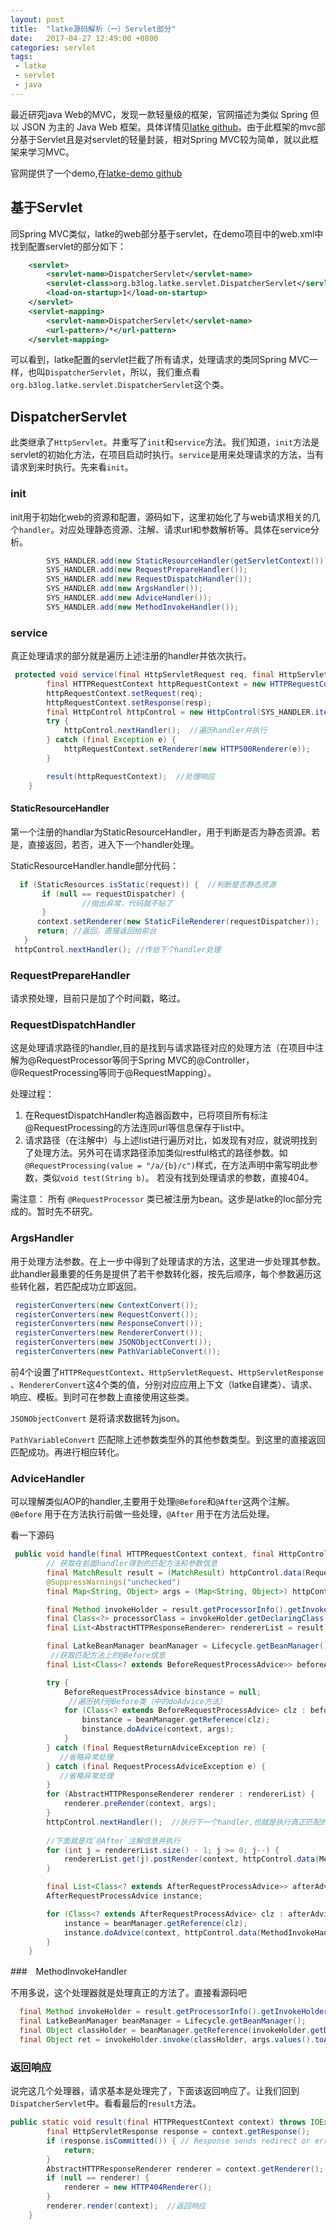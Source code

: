 ```yaml
---
layout: post
title:  "latke源码解析（一）Servlet部分"
date:   2017-04-27 12:49:00 +0800
categories: servlet
tags:
 - latke
 - servlet
 - java
---
```



最近研究java Web的MVC，发现一款轻量级的框架，官网描述为类似 Spring 但以 JSON 为主的 Java Web 框架。具体详情见[latke github](https://github.com/b3log/latke)。由于此框架的mvc部分基于Servlet且是对servlet的轻量封装，相对Spring MVC较为简单，就以此框架来学习MVC。

官网提供了一个demo,在[latke-demo github](https://github.com/b3log/latke-demo)

## **基于Servlet**
同Spring MVC类似，latke的web部分基于servlet，在demo项目中的web.xml中找到配置servlet的部分如下：

```xml
    <servlet>
        <servlet-name>DispatcherServlet</servlet-name>
        <servlet-class>org.b3log.latke.servlet.DispatcherServlet</servlet-class>
        <load-on-startup>1</load-on-startup>
    </servlet>
    <servlet-mapping>
        <servlet-name>DispatcherServlet</servlet-name>
        <url-pattern>/*</url-pattern>
    </servlet-mapping>
```
可以看到，latke配置的servlet拦截了所有请求，处理请求的类同Spring MVC一样，也叫`DispatcherServlet`，所以，我们重点看`org.b3log.latke.servlet.DispatcherServlet`这个类。

## **DispatcherServlet**

此类继承了`HttpServlet`。并重写了`init`和`service`方法。我们知道，`init`方法是servlet的初始化方法，在项目启动时执行。`service`是用来处理请求的方法，当有请求到来时执行。先来看`init`。

### **init**

init用于初始化web的资源和配置，源码如下，这里初始化了与web请求相关的几个`handler`。对应处理静态资源、注解、请求url和参数解析等。具体在service分析。

```java
        SYS_HANDLER.add(new StaticResourceHandler(getServletContext()));
        SYS_HANDLER.add(new RequestPrepareHandler());
        SYS_HANDLER.add(new RequestDispatchHandler());
        SYS_HANDLER.add(new ArgsHandler());
        SYS_HANDLER.add(new AdviceHandler());
        SYS_HANDLER.add(new MethodInvokeHandler());
```
### **service**

真正处理请求的部分就是遍历上述注册的handler并依次执行。

```java
 protected void service(final HttpServletRequest req, final HttpServletResponse resp) throws ServletException, IOException {
        final HTTPRequestContext httpRequestContext = new HTTPRequestContext();
        httpRequestContext.setRequest(req);
        httpRequestContext.setResponse(resp);
        final HttpControl httpControl = new HttpControl(SYS_HANDLER.iterator(), httpRequestContext);
        try {
            httpControl.nextHandler();  //遍历handler并执行
        } catch (final Exception e) {
            httpRequestContext.setRenderer(new HTTP500Renderer(e));
        }

        result(httpRequestContext);  //处理响应
    }

```

#### StaticResourceHandler
第一个注册的handlar为StaticResourceHandler，用于判断是否为静态资源。若是，直接返回，若否，进入下一个handler处理。

StaticResourceHandler.handle部分代码：
```java
  if (StaticResources.isStatic(request)) {  //判断是否静态资源
       if (null == requestDispatcher) {
                //抛出异常，代码就不贴了
       }
      context.setRenderer(new StaticFileRenderer(requestDispatcher));
      return; //返回，直接返回给前台
   }
 httpControl.nextHandler(); //传给下个handler处理
```

### RequestPrepareHandler
请求预处理，目前只是加了个时间戳，略过。

### RequestDispatchHandler

这是处理请求路径的handler,目的是找到与请求路径对应的处理方法（在项目中注解为@RequestProcessor等同于Spring MVC的@Controller，@RequestProcessing等同于@RequestMapping）。

处理过程：
1. 在RequestDispatchHandler构造器函数中，已将项目所有标注@RequestProcessing的方法连同url等信息保存于list中。
2. 请求路径（在注解中）与上述list进行遍历对比，如发现有对应，就说明找到了处理方法。另外可在请求路径添加类似restful格式的路径参数。如`@RequestProcessing(value = "/a/{b}/c")`样式，在方法声明中需写明此参数，类似`void test(String b)`。
若没有找到处理请求的参数，直接404。

需注意：
所有 `@RequestProcessor` 类已被注册为bean。这步是latke的Ioc部分完成的。暂时先不研究。

### ArgsHandler

用于处理方法参数。在上一步中得到了处理请求的方法，这里进一步处理其参数。此handler最重要的任务是提供了若干参数转化器，按先后顺序，每个参数遍历这些转化器，若匹配成功立即返回。


```java
 registerConverters(new ContextConvert());
 registerConverters(new RequestConvert());
 registerConverters(new ResponseConvert());
 registerConverters(new RendererConvert());
 registerConverters(new JSONObjectConvert());
 registerConverters(new PathVariableConvert());
```
前4个设置了`HTTPRequestContext`、`HttpServletRequest`、`HttpServletResponse` 、`RendererConvert`这4个类的值，分别对应应用上下文（latke自建类）、请求、响应、模板。到时可在参数上直接使用这些类。

`JSONObjectConvert` 是将请求数据转为json。

`PathVariableConvert` 匹配除上述参数类型外的其他参数类型。到这里的直接返回匹配成功。再进行相应转化。



### AdviceHandler
可以理解类似AOP的handler,主要用于处理`@Before`和`@After`这两个注解。`@Before` 用于在方法执行前做一些处理，`@After` 用于在方法后处理。

看一下源码

```java
 public void handle(final HTTPRequestContext context, final HttpControl httpControl) throws Exception {
        // 获取在前面handler得到的匹配方法和参数信息
        final MatchResult result = (MatchResult) httpControl.data(RequestDispatchHandler.MATCH_RESULT);
        @SuppressWarnings("unchecked")
        final Map<String, Object> args = (Map<String, Object>) httpControl.data(ArgsHandler.PREPARE_ARGS);

        final Method invokeHolder = result.getProcessorInfo().getInvokeHolder();
        final Class<?> processorClass = invokeHolder.getDeclaringClass();
        final List<AbstractHTTPResponseRenderer> rendererList = result.getRendererList();

        final LatkeBeanManager beanManager = Lifecycle.getBeanManager();
         //获取匹配方法上的@Before信息
        final List<Class<? extends BeforeRequestProcessAdvice>> beforeAdviceClassList = getBeforeList(invokeHolder, processorClass);

        try {
            BeforeRequestProcessAdvice binstance = null;
             //遍历执行@Before类（中的doAdvice方法）
            for (Class<? extends BeforeRequestProcessAdvice> clz : beforeAdviceClassList) {
                binstance = beanManager.getReference(clz);
                binstance.doAdvice(context, args);
            }
        } catch (final RequestReturnAdviceException re) {
           //省略异常处理
        } catch (final RequestProcessAdviceException e) {
           //省略异常处理
        }
        for (AbstractHTTPResponseRenderer renderer : rendererList) {
            renderer.preRender(context, args);
        }
        httpControl.nextHandler();  //执行下一个handler,也就是执行真正匹配的方法体
        
        //下面就是找`@After`注解信息并执行
        for (int j = rendererList.size() - 1; j >= 0; j--) {
            rendererList.get(j).postRender(context, httpControl.data(MethodInvokeHandler.INVOKE_RESULT));
        }

        final List<Class<? extends AfterRequestProcessAdvice>> afterAdviceClassList = getAfterList(invokeHolder, processorClass);
        AfterRequestProcessAdvice instance;

        for (Class<? extends AfterRequestProcessAdvice> clz : afterAdviceClassList) {
            instance = beanManager.getReference(clz);
            instance.doAdvice(context, httpControl.data(MethodInvokeHandler.INVOKE_RESULT));
        }
    }
```

###　MethodInvokeHandler

不用多说，这个处理器就是处理真正的方法了。直接看源码吧

```java
  final Method invokeHolder = result.getProcessorInfo().getInvokeHolder();  //得到方法体
  final LatkeBeanManager beanManager = Lifecycle.getBeanManager();
  final Object classHolder = beanManager.getReference(invokeHolder.getDeclaringClass()); //该方法类
  final Object ret = invokeHolder.invoke(classHolder, args.values().toArray()); //执行
```

### 返回响应

说完这几个处理器，请求基本是处理完了，下面该返回响应了。让我们回到`DispatcherServlet`中。看看最后的`result`方法。

```java
public static void result(final HTTPRequestContext context) throws IOException {
        final HttpServletResponse response = context.getResponse();
        if (response.isCommitted()) { // Response sends redirect or error
            return;
        }
        AbstractHTTPResponseRenderer renderer = context.getRenderer(); //得到响应模板
        if (null == renderer) {
            renderer = new HTTP404Renderer();
        }
        renderer.render(context);  //返回响应
    }
```

















